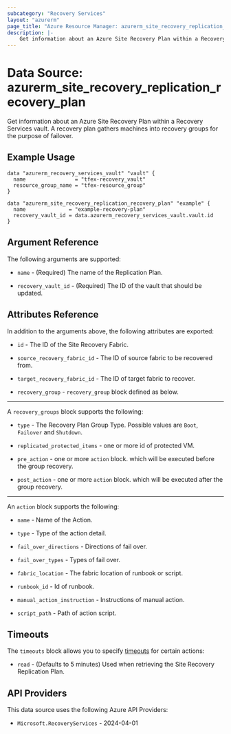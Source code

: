 ```yaml
---
subcategory: "Recovery Services"
layout: "azurerm"
page_title: "Azure Resource Manager: azurerm_site_recovery_replication_recovery_plan"
description: |-
    Get information about an Azure Site Recovery Plan within a Recovery Services vault.
---
```


# Data Source: azurerm_site_recovery_replication_recovery_plan

Get information about an Azure Site Recovery Plan within a Recovery Services vault. A recovery plan gathers machines into recovery groups for the purpose of failover.

## Example Usage

```hcl
data "azurerm_recovery_services_vault" "vault" {
  name                = "tfex-recovery_vault"
  resource_group_name = "tfex-resource_group"
}

data "azurerm_site_recovery_replication_recovery_plan" "example" {
  name              = "example-recovery-plan"
  recovery_vault_id = data.azurerm_recovery_services_vault.vault.id
}
```

## Argument Reference

The following arguments are supported:

* `name` - (Required) The name of the Replication Plan.

* `recovery_vault_id` - (Required) The ID of the vault that should be updated.


## Attributes Reference

In addition to the arguments above, the following attributes are exported:

* `id` - The ID of the Site Recovery Fabric.

* `source_recovery_fabric_id` - The ID of source fabric to be recovered from.

* `target_recovery_fabric_id` - The ID of target fabric to recover. 

* `recovery_group` - `recovery_group` block defined as below.

---

A `recovery_groups` block supports the following:

*  `type` - The Recovery Plan Group Type. Possible values are `Boot`, `Failover` and `Shutdown`.

* `replicated_protected_items` - one or more id of protected VM.

* `pre_action` - one or more `action` block. which will be executed before the group recovery.

* `post_action` - one or more `action` block. which will be executed after the group recovery.

---

An `action` block supports the following:

* `name` - Name of the Action.

* `type` - Type of the action detail. 

* `fail_over_directions` - Directions of fail over.

* `fail_over_types` - Types of fail over. 

* `fabric_location` - The fabric location of runbook or script. 

* `runbook_id` - Id of runbook.

* `manual_action_instruction` - Instructions of manual action.

* `script_path` - Path of action script.


## Timeouts

The `timeouts` block allows you to specify [timeouts](https://www.terraform.io/language/resources/syntax#operation-timeouts) for certain actions:

* `read` - (Defaults to 5 minutes) Used when retrieving the Site Recovery Replication Plan.

## API Providers
<!-- This section is generated, changes will be overwritten -->
This data source uses the following Azure API Providers:

* `Microsoft.RecoveryServices` - 2024-04-01
